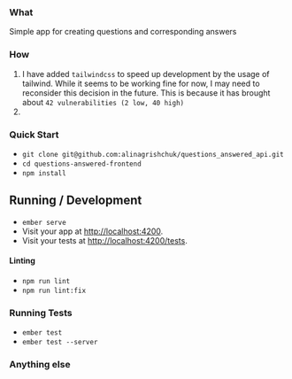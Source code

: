 ### What

Simple app for creating questions and corresponding answers

### How

1. I have added `tailwindcss` to speed up development by the usage of tailwind.
   While it seems to be working fine for now, I may need to reconsider this decision in the future.
   This is because it has brought about `42 vulnerabilities (2 low, 40 high)`
2.

### Quick Start

- `git clone git@github.com:alinagrishchuk/questions_answered_api.git`
- `cd questions-answered-frontend`
- `npm install`

## Running / Development

- `ember serve`
- Visit your app at [http://localhost:4200](http://localhost:4200).
- Visit your tests at [http://localhost:4200/tests](http://localhost:4200/tests).

#### Linting

- `npm run lint`
- `npm run lint:fix`

### Running Tests

- `ember test`
- `ember test --server`

### Anything else
